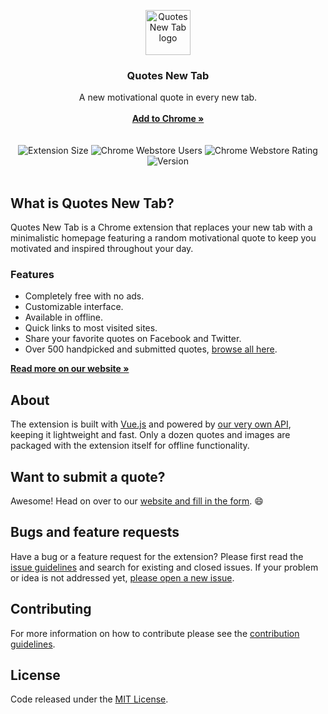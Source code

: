 <p align="center">
  <a href="https://quotesnewtab.com/">
    <img src="https://quotesnewtab.com/assets/brand/logo-purple.svg" alt="Quotes New Tab logo" width="72" height="72">
  </a>
</p>

<h3 align="center">Quotes New Tab</h3>

<p align="center">
  A new motivational quote in every new tab.
  <br>
  <br>
  <a href="https://chrome.google.com/webstore/detail/quotes-new-tab/fnhpicigolcacikdjdocmkfnplmefadg"><strong>Add to Chrome »</strong></a>
  <br>
  <br>
  <br>
  <img src="https://img.shields.io/badge/size-403kb-blue.svg" alt="Extension Size">
  <img src="https://img.shields.io/chrome-web-store/users/fnhpicigolcacikdjdocmkfnplmefadg.svg" alt="Chrome Webstore Users">
  <img src="https://img.shields.io/chrome-web-store/rating/fnhpicigolcacikdjdocmkfnplmefadg.svg" alt="Chrome Webstore Rating">
  <img src="https://img.shields.io/badge/version-v2.0.0-blue.svg" alt="Version">
  <br>
  <br>
</p>

## What is Quotes New Tab?

Quotes New Tab is a Chrome extension that replaces your new tab with a minimalistic homepage featuring a random motivational quote to keep you motivated and inspired throughout your day.

### Features

* Completely free with no ads.
* Customizable interface.
* Available in offline.
* Quick links to most visited sites.
* Share your favorite quotes on Facebook and Twitter.
* Over 500 handpicked and submitted quotes, [browse all here](https://quotesnewtab.com/quotes).

[**Read more on our website »**](https://quotesnewtab.com/)

## About

The extension is built with [Vue.js](https://vuejs.org/) and powered by [our very own API](https://quotesnewtab.com/api/docs), keeping it lightweight and fast. Only a dozen quotes and images are packaged with the extension itself for offline functionality.

## Want to submit a quote?

Awesome! Head on over to our [website and fill in the form](https://quotesnewtab.com/submit). 😄

## Bugs and feature requests

Have a bug or a feature request for the extension? Please first read the [issue guidelines](https://github.com/quotesnewtab/quotesnewtab/blob/master/CONTRIBUTING.md#using-the-issue-tracker) and search for existing and closed issues. If your problem or idea is not addressed yet, [please open a new issue](https://github.com/quotesnewtab/quotesnewtab/issues/new).

## Contributing

For more information on how to contribute please see the [contribution guidelines](https://github.com/quotesnewtab/quotesnewtab/blob/master/CONTRIBUTING.md).

## License

Code released under the [MIT License](https://github.com/quotesnewtab/quotesnewtab/blob/master/LICENSE).